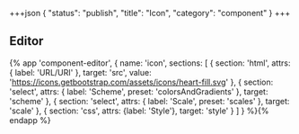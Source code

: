 +++json
{
  "status": "publish",
  "title": "Icon",
  "category": "component"
}
+++

## Editor

{%
  app 'component-editor', {
    name: 'icon',
    sections: [
      {
        section: 'html',
        attrs: {
          label: 'URL/URI'
        },
        target: 'src',
        value: 'https://icons.getbootstrap.com/assets/icons/heart-fill.svg'
      },
      {
        section: 'select',
        attrs: {
          label: 'Scheme',
          preset: 'colorsAndGradients'
        },
        target: 'scheme'
      },
      {
        section: 'select',
        attrs: {
          label: 'Scale',
          preset: 'scales'
        },
        target: 'scale'
      },
      {
        section: 'css',
        attrs: {label: 'Style'},
        target: 'style'
      }
    ]
  }
%}{% endapp %}
